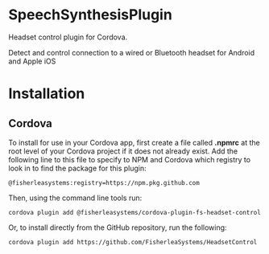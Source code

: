 # SpeechSynthesisPlugin

Headset control plugin for Cordova.

Detect and control connection to a wired or Bluetooth headset for Android and Apple iOS

# Installation

## Cordova

To install for use in your Cordova app, first create a file called **.npmrc** at the root level of your Cordova project if it does not already exist. Add the following line to this file to specify to NPM and Cordova which registry to look in to find the package for this plugin:

    @fisherleasystems:registry=https://npm.pkg.github.com

Then, using the command line tools run:

    cordova plugin add @fisherleasystems/cordova-plugin-fs-headset-control

Or, to install directly from the GitHub repository, run the following:

    cordova plugin add https://github.com/FisherleaSystems/HeadsetControl
